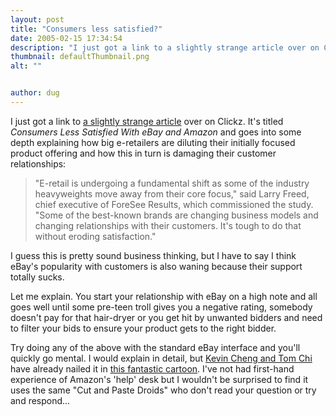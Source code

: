 ```yaml
---
layout: post
title: "Consumers less satisfied?"
date: 2005-02-15 17:34:54
description: "I just got a link to a slightly strange article over on Clickz. It&#8217;s titled Consumers Less Satisfied With eBay and Amazon and goes into some depth explaining how big e-retailers are diluting their initially focused product offering and how&#8230;"
thumbnail: defaultThumbnail.png
alt: ""


author: dug
---
```


<p>I just got a link to <a href="http://www.clickz.com/news/article.php/3483231">a slightly strange article</a> over on Clickz. It's titled <em>Consumers Less Satisfied With eBay and Amazon</em> and goes into some depth explaining how big e-retailers are diluting their initially focused product offering and how this in turn is damaging their customer relationships:</p>

<blockquote><p>"E-retail is undergoing a fundamental shift as some of the industry heavyweights move away from their core focus," said Larry Freed, chief executive of ForeSee Results, which commissioned the study. "Some of the best-known brands are changing business models and changing relationships with their customers. It's tough to do that without eroding satisfaction."</p></blockquote>

<p>I guess this is pretty sound business thinking, but I have to say I think eBay's popularity with customers is also waning because their support totally sucks. </p>

<p>Let me explain. You start your relationship with eBay on a high note and all goes well until some pre-teen troll gives you a negative rating, somebody doesn't pay for that hair-dryer or you get hit by unwanted bidders and need to filter your bids to ensure your product gets to the right bidder.</p>

<p>Try doing any of the above with the standard eBay interface and you'll quickly go mental. I would explain in detail, but <a href="http://www.ok-cancel.com/about.html">Kevin Cheng and Tom Chi</a> have already nailed it in <a href="http://www.ok-cancel.com/archives/week_2005_01_21.html">this fantastic cartoon</a>. I've not had first-hand experience of Amazon's 'help' desk but I wouldn't be surprised to find it uses the same "Cut and Paste Droids" who don't read your question or try and respond...</p>
